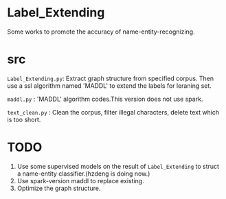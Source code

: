 # Label_Extending
Some works to promote the accuracy of name-entity-recognizing.

# src

`Label_Extending.py`: Extract graph structure from specified corpus. Then use a ssl algorithm named 'MADDL' to extend the labels for leraning set.

`maddl.py` : 'MADDL' algorithm codes.This version does not use spark.

`text_clean.py` : Clean the corpus, filter illegal characters, delete text which is too short.

# TODO
1. Use some supervised models on the result of `Label_Extending` to struct a name-entity classifier.(hzdeng is doing now.)
2. Use spark-version maddl to replace existing.
3. Optimize the graph structure.
 